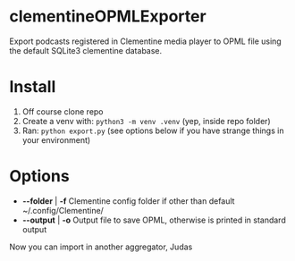 # clementineOPMLExporter
Export podcasts registered in Clementine media player to OPML file using the default SQLite3 clementine database.

# Install
1. Off course clone repo
2. Create a venv with: `python3 -m venv .venv` (yep, inside repo folder)
3. Ran: `python export.py` (see options below if you have strange things in your environment)

# Options
* **--folder** | **-f**   Clementine config folder if other than default ~/.config/Clementine/
* **--output** | **-o**   Output file to save OPML, otherwise is printed in standard output

Now you can import in another aggregator, Judas
